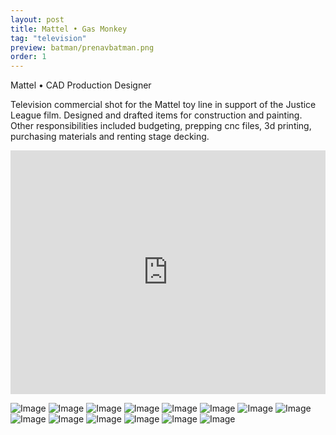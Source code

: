 ```yaml
---
layout: post
title: Mattel • Gas Monkey
tag: "television"
preview: batman/prenavbatman.png
order: 1
---
```

Mattel • CAD Production Designer

Television commercial shot for the Mattel toy line in support of the Justice League film. Designed and drafted items for construction and painting. Other responsibilities included budgeting, prepping cnc files, 3d printing, purchasing materials and renting stage decking.

<iframe frameborder="0" scrolling="no" height="390" width="100%" src="https://player.vimeo.com/video/251694440?title=0&byline=0&portrait=0" allow="autoplay; encrypted-media" allowfullscreen></iframe>

![Image](1batman.png)
![Image](2batman.png)
![Image](3batman.png)
![Image](4batman.png)
![Image](5batman.png)
![Image](6batman.png)
![Image](7batman.png)
![Image](8batman.png)
![Image](9batman.png)
![Image](10batman.png)
![Image](11batman.png)
![Image](12batman.png)
![Image](13batman.png)
![Image](14batman.png)
